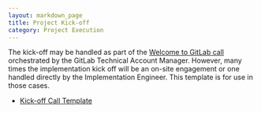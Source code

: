 ```yaml
---
layout: markdown_page
title: Project Kick-off
category: Project Execution
---
```


The kick-off may be handled as part of the [Welcome to GitLab call](/handbook/customer-success/tam/#where-does-a-technical-account-manager-fit-in) orchestrated by the GitLab Technical Account Manager.  However, many times the implementation kick off will be an on-site engagement or one handled directly by the Implementation Engineer.  This template is for use in those cases.

* [Kick-off Call Template](https://docs.google.com/presentation/d/1sZDjQ1iI_OtekvsK5XIGov6Hvev9msCBrwE77GgE41w/edit)